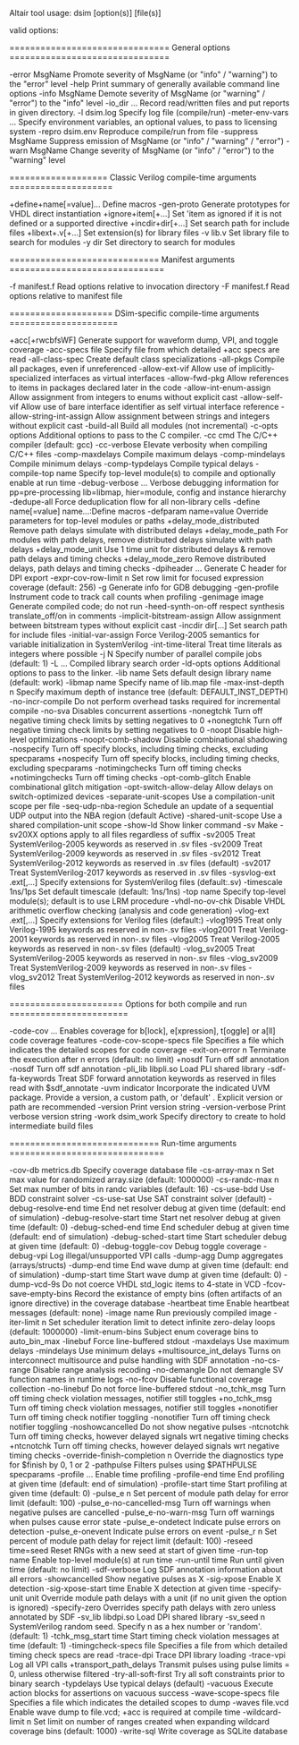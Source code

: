 
Altair tool usage: dsim [option(s)] [file(s)]

valid options:

=============================== General options ===============================

  -error MsgName                 Promote severity of MsgName (or "info" / "warning") to the "error" level
  -help                          Print summary of generally available command line options
  -info MsgName                  Demote severity of MsgName (or "warning" / "error") to the "info" level
  -io_dir ...                    Record read/written files and put reports in given directory.
  -l dsim.log                    Specify log file (compile/run)
  -meter-env-vars ...            Specify environment variables, an optional values, to pass to licensing system
  -repro dsim.env                Reproduce compile/run from file
  -suppress MsgName              Suppress emission of MsgName (or "info" / "warning" / "error")
  -warn MsgName                  Change severity of MsgName (or "info" / "error") to the "warning" level

=================== Classic Verilog compile-time arguments ====================

  +define+name[=value]...        Define macros
  -gen-proto                     Generate prototypes for VHDL direct instantiation
  +ignore+item[+...]             Set 'item as ignored if it is not defined or a supported directive
  +incdir+dir[+...]              Set search path for include files
  +libext+.v[+...]               Set extension(s) for library files
  -v lib.v                       Set library file to search for modules
  -y dir                         Set directory to search for modules

============================= Manifest arguments ==============================

  -f manifest.f                  Read options relative to invocation directory
  -F manifest.f                  Read options relative to manifest file

==================== DSim-specific compile-time arguments =====================

  +acc[+rwcbfsWF]                Generate support for waveform dump, VPI, and toggle coverage
  -acc-specs file                Specify file from which detailed +acc specs are read
  -all-class-spec                Create default class specializations
  -all-pkgs                      Compile all packages, even if unreferenced
  -allow-ext-vif                 Allow use of implicitly-specialized interfaces as virtual interfaces
  -allow-fwd-pkg                 Allow references to items in packages declared later in the code
  -allow-int-enum-assign         Allow assignment from integers to enums without explicit cast
  -allow-self-vif                Allow use of bare interface identifier as self virtual interface reference
  -allow-string-int-assign       Allow assignment between strings and integers without explicit cast
  -build-all                     Build all modules (not incremental)
  -c-opts options                Additional options to pass to the C compiler.
  -cc cmd                        The C/C++ compiler (default: gcc)
  -cc-verbose                    Elevate verbosity when compiling C/C++ files
  -comp-maxdelays                Compile maximum delays
  -comp-mindelays                Compile minimum delays
  -comp-typdelays                Compile typical delays
  -compile-top name              Specify top-level module(s) to compile and optionally enable at run time
  -debug-verbose ...             Verbose debugging information for pp=pre-processing lib=libmap, hier=module, config and instance hierarchy
  -dedupe-all                    Force deduplication flow for all non-library cells
  -define name[=value]           name...:Define macros
  -defparam name=value           Override parameters for top-level modules or paths
  +delay_mode_distributed        Remove path delays simulate with distributed delays
  +delay_mode_path               For modules with path delays, remove distributed delays simulate with path delays
  +delay_mode_unit               Use 1 time unit for distributed delays & remove path delays and timing checks
  +delay_mode_zero               Remove distributed delays, path delays and timing checks
  -dpiheader ...                 Generate C header for DPI export
  -expr-cov-row-limit n           Set row limit for focused expression coverage (default: 256)
  -g                             Generate info for GDB debugging
  -gen-profile                   Instrument code to track call counts when profiling
  -genimage image                Generate compiled code; do not run
  -heed-synth-on-off             respect synthesis translate_off/on in comments
  -implicit-bitstream-assign     Allow assignment between bitstream types without explicit cast
  -incdir dir[...]               Set search path for include files
  -initial-var-assign            Force Verilog-2005 semantics for variable initialization in SystemVerilog
  -int-time-literal              Treat time literals as integers where possible
  -j N                           Specify number of parallel compile jobs (default: 1)
  -L ...                         Compiled library search order
  -ld-opts options               Additional options to pass to the linker.
  -lib name                      Sets default design library name (default: work)
  -libmap name                   Specify name of lib.map file
  -max-inst-depth n               Specify maximum depth of instance tree (default: DEFAULT_INST_DEPTH)
  -no-incr-compile               Do not perform overhead tasks required for incremental compile
  -no-sva                        Disables concurrent assertions
  -nonegtchk                     Turn off negative timing check limits by setting negatives to 0
  +nonegtchk                     Turn off negative timing check limits by setting negatives to 0
  -noopt                         Disable high-level optimizations
  -noopt-comb-shadow             Disable combinational shadowing
  -nospecify                     Turn off specify blocks, including timing checks, excluding specparams
  +nospecify                     Turn off specify blocks, including timing checks, excluding specparams
  -notimingchecks                Turn off timing checks
  +notimingchecks                Turn off timing checks
  -opt-comb-glitch               Enable combinational glitch mitigation
  -opt-switch-allow-delay        Allow delays on switch-optimized devices
  -separate-unit-scopes          Use a compilation-unit scope per file
  -seq-udp-nba-region            Schedule an update of a sequential UDP output into the NBA region (default Active)
  -shared-unit-scope             Use a shared compilation-unit scope
  -show-ld                       Show linker command
  -sv                            Make -sv20XX options apply to all files regardless of suffix
  -sv2005                        Treat SystemVerilog-2005 keywords as reserved in .sv files
  -sv2009                        Treat SystemVerilog-2009 keywords as reserved in .sv files
  -sv2012                        Treat SystemVerilog-2012 keywords as reserved in .sv files (default)
  -sv2017                        Treat SystemVerilog-2017 keywords as reserved in .sv files
  -sysvlog-ext .ext[,...]        Specify extensions for SystemVerilog files (default:.sv)
  -timescale 1ns/1ps             Set default timescale (default: 1ns/1ns)
  -top name                      Specify top-level module(s); default is to use LRM procedure
  -vhdl-no-ov-chk                Disable VHDL arithmetic overflow checking (analysis and code generation)
  -vlog-ext .ext[,...]           Specify extensions for Verilog files (default:)
  -vlog1995                      Treat only Verilog-1995 keywords as reserved in non-.sv files
  -vlog2001                      Treat Verilog-2001 keywords as reserved in non-.sv files
  -vlog2005                      Treat Verilog-2005 keywords as reserved in non-.sv files (default)
  -vlog_sv2005                   Treat SystemVerilog-2005 keywords as reserved in non-.sv files
  -vlog_sv2009                   Treat SystemVerilog-2009 keywords as reserved in non-.sv files
  -vlog_sv2012                   Treat SystemVerilog-2012 keywords as reserved in non-.sv files

====================== Options for both compile and run =======================

  -code-cov ...                  Enables coverage for b[lock], e[xpression], t[oggle] or a[ll] code coverage features
  -code-cov-scope-specs file     Specifies a file which indicates the detailed scopes for code coverage
  -exit-on-error n               Terminate the execution after n errors (default: no limit)
  +nosdf                         Turn off sdf annotation
  -nosdf                         Turn off sdf annotation
  -pli_lib libpli.so             Load PLI shared library
  -sdf-fa-keywords               Treat SDF forward annotation keywords as reserved in files read with $sdf_annotate
  -uvm indicator                 Incorporate the indicated UVM package. Provide a version, a custom path, or 'default' . Explicit version or path are recommended
  -version                       Print version string
  -version-verbose               Print verbose version string
  -work dsim_work                Specify directory to create to hold intermediate build files

============================= Run-time arguments ==============================

  -cov-db metrics.db             Specify coverage database file
  -cs-array-max n                Set max value for randomized array.size (default: 1000000)
  -cs-randc-max n                Set max number of bits in randc variables (default: 16)
  -cs-use-bdd                    Use BDD constraint solver
  -cs-use-sat                    Use SAT constraint solver (default)
  -debug-resolve-end time        End net resolver debug at given time (default: end of simulation)
  -debug-resolve-start time      Start net resolver debug at given time (default: 0)
  -debug-sched-end time          End scheduler debug at given time (default: end of simulation)
  -debug-sched-start time        Start scheduler debug at given time (default: 0)
  -debug-toggle-cov              Debug toggle coverage
  -debug-vpi                     Log illegal/unsupported VPI calls
  -dump-agg                      Dump aggregates (arrays/structs)
  -dump-end time                 End wave dump at given time (default: end of simulation)
  -dump-start time               Start wave dump at given time (default: 0)
  -dump-vcd-9s                   Do not coerce VHDL std_logic items to 4-state in VCD
  -fcov-save-empty-bins          Record the existance of empty bins (often artifacts of an ignore directive) in the coverage database
  -heartbeat time                Enable heartbeat messages (default: none)
  -image name                    Run previously compiled image
  -iter-limit n                  Set scheduler iteration limit to detect infinite zero-delay loops (default: 1000000)
  -limit-enum-bins               Subject enum coverage bins to auto_bin_max
  -linebuf                       Force line-buffered stdout
  -maxdelays                     Use maximum delays
  -mindelays                     Use minimum delays
  +multisource_int_delays        Turns on interconnect multisource and pulse handling with SDF annotation
  -no-cs-range                   Disable range analysis recoding
  -no-demangle                   Do not demangle SV function names in runtime logs
  -no-fcov                       Disable functional coverage collection
  -no-linebuf                    Do not force line-buffered stdout
  -no_tchk_msg                   Turn off timing check violation messages, notifier still toggles
  +no_tchk_msg                   Turn off timing check violation messages, notifier still toggles
  +nonotifier                    Turn off timing check notifier toggling
  -nonotifier                    Turn off timing check notifier toggling
  -noshowcancelled               Do not show negative pulses
  -ntcnotchk                     Turn off timing checks, however delayed signals wrt negative timing checks
  +ntcnotchk                     Turn off timing checks, however delayed signals wrt negative timing checks
  -override-finish-completion n  Override the diagnostics type for $finish by 0, 1 or 2
  -pathpulse                     Filters pulses using $PATHPULSE specparams
  -profile ...                   Enable time profiling
  -profile-end time              End profiling at given time (default: end of simulation)
  -profile-start time            Start profiling at given time (default: 0)
  -pulse_e n                     Set percent of module path delay for error limit (default: 100)
  -pulse_e-no-cancelled-msg      Turn off warnings when negative pulses are cancelled
  -pulse_e-no-warn-msg           Turn off warnings when pulses cause error state
  -pulse_e-ondetect              Indicate pulse errors on detection
  -pulse_e-onevent               Indicate pulse errors on event
  -pulse_r n                     Set percent of module path delay for reject limit (default: 100)
  -reseed time=seed              Reset RNGs with a new seed at start of given time
  -run-top name                  Enable top-level module(s) at run time
  -run-until time                Run until given time (default: no limit)
  -sdf-verbose                   Log SDF annotation information about all errors
  -showcancelled                 Show negative pulses as X
  -sig-xpose                     Enable X detection
  -sig-xpose-start time          Enable X detection at given time
  -specify-unit unit              Override module path delays with a unit (if no unit given the option is ignored)
  -specify-zero                  Overrides specify path delays with zero unless annotated by SDF
  -sv_lib libdpi.so              Load DPI shared library
  -sv_seed n                     SystemVerilog random seed. Specify n as a hex number or 'random'. (default: 1)
  -tchk_msg_start time           Start timing check violation messages at time (default: 1)
  -timingcheck-specs file        Specifies a file from which detailed timing check specs are read
  -trace-dpi                     Trace DPI library loading
  -trace-vpi                     Log all VPI calls
  +transport_path_delays         Transmit pulses using pulse limits = 0, unless otherwise filtered
  -try-all-soft-first            Try all soft constraints prior to binary search
  -typdelays                     Use typical delays (default)
  -vacuous                       Execute action blocks for assertions on vacuous success
  -wave-scope-specs file         Specifies a file which indicates the detailed scopes to dump
  -waves file.vcd                Enable wave dump to file.vcd; +acc is required at compile time
  -wildcard-limit n              Set limit on number of ranges created when expanding wildcard coverage bins (default: 1000)
  -write-sql                     Write coverage as SQLite database

